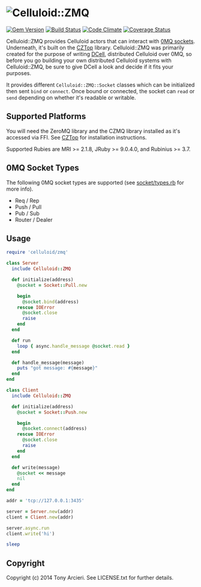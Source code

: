 ![Celluloid::ZMQ](https://github.com/celluloid/celluloid-zmq/raw/master/logo.png)
=================
[![Gem Version](https://badge.fury.io/rb/celluloid-zmq.png)](http://rubygems.org/gems/celluloid-zmq)
[![Build Status](https://secure.travis-ci.org/celluloid/celluloid-zmq.png?branch=master)](http://travis-ci.org/celluloid/celluloid-zmq)
[![Code Climate](https://codeclimate.com/github/celluloid/celluloid-zmq.png)](https://codeclimate.com/github/celluloid/celluloid-zmq)
[![Coverage Status](https://coveralls.io/repos/celluloid/celluloid-zmq/badge.png?branch=master)](https://coveralls.io/r/celluloid/celluloid-zmq)

Celluloid::ZMQ provides Celluloid actors that can interact with [0MQ sockets][0mq].
Underneath, it's built on the [CZTop][cztop] library. Celluloid::ZMQ was
primarily created for the purpose of writing [DCell][dcell], distributed Celluloid
over 0MQ, so before you go building your own distributed Celluloid systems with
Celluloid::ZMQ, be sure to give DCell a look and decide if it fits your purposes.

[0mq]: http://www.zeromq.org/
[cztop]: https://github.com/paddor/cztop
[dcell]: https://github.com/celluloid/dcell

It provides different `Celluloid::ZMQ::Socket` classes which can be initialized
then sent `bind` or `connect`. Once bound or connected, the socket can
`read` or `send` depending on whether it's readable or writable.

## Supported Platforms

You will need the ZeroMQ library and the CZMQ library installed as it's
accessed via FFI. See [CZTop][cztop] for installation instructions.

Supported Rubies are MRI >= 2.1.8, JRuby >= 9.0.4.0, and Rubinius >= 3.7.

## 0MQ Socket Types

The following 0MQ socket types are supported (see [socket/types.rb][socketsrb] for more info).

[socketsrb]: https://github.com/celluloid/celluloid-zmq/blob/master/lib/celluloid/zmq/socket/types.rb

* Req / Rep
* Push / Pull
* Pub / Sub
* Router / Dealer

## Usage

```ruby
require 'celluloid/zmq'

class Server
  include Celluloid::ZMQ

  def initialize(address)
    @socket = Socket::Pull.new

    begin
      @socket.bind(address)
    rescue IOError
      @socket.close
      raise
    end
  end

  def run
    loop { async.handle_message @socket.read }
  end

  def handle_message(message)
    puts "got message: #{message}"
  end
end

class Client
  include Celluloid::ZMQ

  def initialize(address)
    @socket = Socket::Push.new

    begin
      @socket.connect(address)
    rescue IOError
      @socket.close
      raise
    end
  end

  def write(message)
    @socket << message
    nil
  end
end

addr = 'tcp://127.0.0.1:3435'

server = Server.new(addr)
client = Client.new(addr)

server.async.run
client.write('hi')

sleep
```

Copyright
---------

Copyright (c) 2014 Tony Arcieri. See LICENSE.txt for further details.
